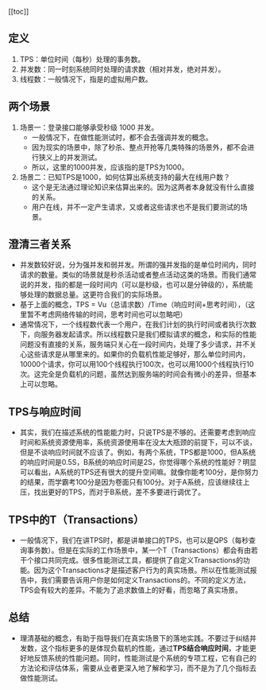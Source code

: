 [[toc]]
## 定义
1. TPS：单位时间（每秒）处理的事务数。
2. 并发数：同一时刻系统同时处理的请求数（相对并发，绝对并发）。
3. 线程数：一般情况下，指是的虚拟用户数。
## 两个场景
1. 场景一：登录接口能够承受秒级 1000 并发。
	- 一般情况下，在做性能测试时，都不会去强调并发的概念。
	- 因为现实的场景中，除了秒杀、整点开抢等几类特殊的场景外，都不会进行狭义上的并发测试。
	- 所以，这里的1000并发，应该指的是TPS为1000。
2. 场景二：已知TPS是1000，如何估算出系统支持的最大在线用户数？
	- 这个是无法通过理论知识来估算出来的。因为这两者本身就没有什么直接的关系。
	- 用户在线，并不一定产生请求，又或者这些请求也不是我们要测试的场景。
## 澄清三者关系
- 并发数较好说，分为强并发和弱并发。所谓的强并发指的是单位时间内，同时请求的数量。类似的场景就是秒杀活动或者整点活动这类的场景。而我们通常说的并发，指的都是一段时间内（可以是秒级，也可以是分钟级的），系统能够处理的数据总量。这更符合我们的实际场景。
- 基于上面的概念，TPS = Vu（总请求数）/Time（响应时间+思考时间），（这里暂不考虑网络传输的时间，思考时间也可以忽略吧）
- 通常情况下，一个线程数代表一个用户，在我们计划的执行时间或者执行次数下，向服务器发起请求。所以线程数只是我们模拟请求的概念，和实际的性能问题没有直接的关系，服务端只关心在一段时间内，处理了多少请求，并不关心这些请求是从哪里来的。如果你的负载机性能足够好，那么单位时间内，10000个请求，你可以用100个线程执行100次，也可以用1000个线程执行10次。这完全是负载机的问题，虽然达到服务端的时间会有微小的差异，但基本上可以忽略。
## TPS与响应时间
- 其实，我们在描述系统的性能能力时，只说TPS是不够的。还需要考虑到响应时间和系统资源使用率，系统资源使用率在没太大瓶颈的前提下，可以不谈，但是不谈响应时间就不应该了。例如，有两个系统，TPS都是1000，但A系统的响应时间是0.5S，B系统的响应时间是2S，你觉得哪个系统的性能好？明显可以看出，A系统的TPS还有很大的提升空间嘛。就像你能考100分，是你努力的结果，而学霸考100分是因为卷面只有100分。对于A系统，应该继续往上压，找出更好的TPS，而对于B系统，差不多要进行调优了。
## TPS中的T（Transactions）
- 一般情况下，我们在讲TPS时，都是讲单接口的TPS，也可以是QPS（每秒查询事务数）。但是在实际的工作场景中，某一个T（Transactions）都会有由若干个接口共同完成。很多性能测试工具，都提供了自定义Transactions的功能。因为这个Transactions才是描述客户行为的真实场景。所以在性能测试报告中，我们需要告诉用户你是如何定义Transactions的。不同的定义方法，TPS会有较大的差异。不能为了追求数值上的好看，而忽略了真实场景。
## 总结
- 理清基础的概念，有助于指导我们在真实场景下的落地实践。不要过于纠结并发数，这个指标更多的是体现负载机的性能，通过**TPS结合响应时间**，才能更好地反馈系统的性能问题。同时，性能测试是个系统的专项工程，它有自己的方法论和评估体系，需要从业者更深入地了解和学习，而不是为了几个指标去做性能测试。